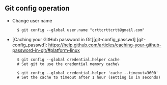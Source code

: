 Git config operation
-----------------------------
- Change user name

		$ git config --global user.name "crttcrttcrtt@gmail.com"

- [Caching your GitHub password in Git][git-config_passwd]
[git-config_passwd]: https://help.github.com/articles/caching-your-github-password-in-git/#platform-linux

        $ git config --global credential.helper cache
        # Set git to use the credential memory cache\

        $ git config --global credential.helper 'cache --timeout=3600'
        # Set the cache to timeout after 1 hour (setting is in seconds)

